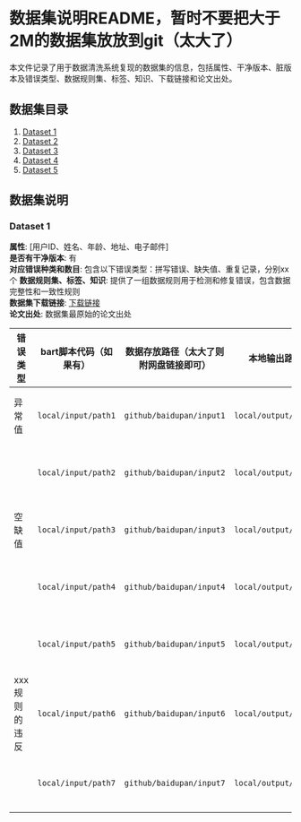 # 数据集说明README，暂时不要把大于2M的数据集放放到git（太大了）
本文件记录了用于数据清洗系统复现的数据集的信息，包括属性、干净版本、脏版本及错误类型、数据规则集、标签、知识、下载链接和论文出处。

## 数据集目录
1. [Dataset 1](#dataset-1)
2. [Dataset 2](#dataset-2)
3. [Dataset 3](#dataset-3)
4. [Dataset 4](#dataset-4)
5. [Dataset 5](#dataset-5)

## 数据集说明

### Dataset 1
**属性**: [用户ID、姓名、年龄、地址、电子邮件]    
**是否有干净版本**: 有  
**对应错误种类和数目**: 包含以下错误类型：拼写错误、缺失值、重复记录，分别xx个
**数据规则集、标签、知识**: 提供了一组数据规则用于检测和修复错误，包含数据完整性和一致性规则  
**数据集下载链接**: [下载链接](https://example.com/dataset1)  
**论文出处**: 数据集最原始的论文出处


| 错误类型     | bart脚本代码（如果有）       | 数据存放路径（太大了则附网盘链接即可）      | 本地输出路径             | 实际输出存放路径                  | 备注      |
|----------|---------------------|--------------------------|--------------------------|---------------------------|-----------|
| 异常值      | `local/input/path1` | `github/baidupan/input1` | `local/output/path1`      | `github/baidupan/output1` | `备注内容1` |
|          | `local/input/path2` | `github/baidupan/input2` | `local/output/path2`      | `github/baidupan/output2` | `备注内容2` |
| 空缺值      | `local/input/path3` | `github/baidupan/input3` | `local/output/path3`      | `github/baidupan/output3` | `备注内容3` |
|          | `local/input/path4` | `github/baidupan/input4` | `local/output/path4`      | `github/baidupan/output4` | `备注内容4` |
|          | `local/input/path5` | `github/baidupan/input5` | `local/output/path5`      | `github/baidupan/output5` | `备注内容5` |
| xxx规则的违反 | `local/input/path6` | `github/baidupan/input6` | `local/output/path6`      | `github/baidupan/output6` | `备注内容6` |
|          | `local/input/path7` | `github/baidupan/input7` | `local/output/path7`      | `github/baidupan/output7` | `备注内容7` |
